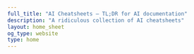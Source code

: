 ```yaml
---
full_title: "AI Cheatsheets — TL;DR for AI documentation"
description: "A ridiculous collection of AI cheatsheets"
layout: home_sheet
og_type: website
type: home
---
```


